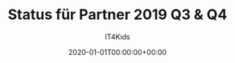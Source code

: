---
title: "Status für Partner 2019 Q3 & Q4"
date: 2020-01-01T00:00:00+00:00
startDate: 2019-06-01T00:00:00+00:00
draft: false
author: "IT4Kids"
kidsCount: 1200
customerCount: 25
stateCount: 2
tutorCount: 40
---